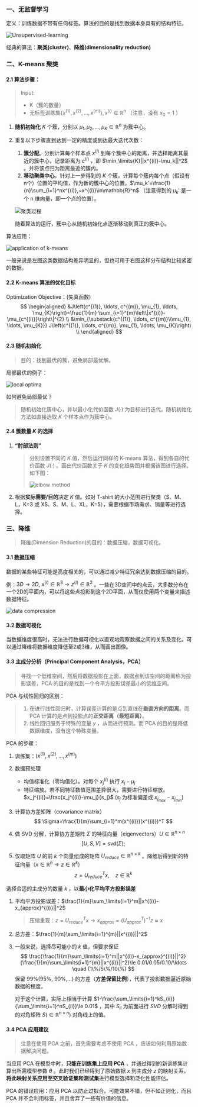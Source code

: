 ### 一、无监督学习

定义：训练数据不带有任何标签。算法的目的是找到数据本身具有的结构特征。

![Unsupervised-learning](https://cdn.jsdelivr.net/gh/321hjd/ImageBed/MachineLearning/UnsupervisedLearning/Unsupervised-learning.png)

经典的算法：**聚类(cluster)**、**降维(dimensionality reduction)**

### 二、K-means 聚类

#### 2.1 算法步骤：

> Input:
>
> * K（簇的数量）
> * 无标签训练集$\{x^{(1)},x^{(2)},\ldots,x^{(m)}\},x^{(i)}\in\mathbb{R}^n$ （注意，没有 $x_0=1$ ）

1. **随机初始化** $K$ 个簇，分别以 $\mu_1,\mu_2,\ldots,\mu_K\in\mathbb{R}^n$ 为簇中心。

2. 重复以下步骤直到达到一定的精度或到达最大迭代次数：
   1. **簇分配**。分别计算每个样本点 $x^{(i)}$ 到每个簇中心的距离，并选择距离其最近的簇中心，记录距离为 $c^{(i)}$ ，即 $\min_\limits{K}||x^{(i)}-\mu_k||^2$ 。并将该点归为距离最近的簇内。
   2. **移动聚类中心**。针对上一步得到的 $K$ 个簇，计算每个簇内每个点（假设有n个）位置的平均值，作为新的簇中心的位置，$\mu_k'=\frac{1}{n}\sum_{i=1}^nx^{(i)},~x^{(i)}\in\mathbb{R}^n$ （注意得到的 $\mu_k'$ 是一个 n 维向量，即一个点的位置）。
   
   ![聚类过程](https://cdn.jsdelivr.net/gh/321hjd/ImageBed/MachineLearning/UnsupervisedLearning/clustering-process.jpg)
   
   随着算法的运行，簇中心从随机初始化点逐渐移动到真正的簇中心。

算法应用：

![application of k-means](https://cdn.jsdelivr.net/gh/321hjd/ImageBed/MachineLearning/UnsupervisedLearning/application-of-k-means.jpg)

一般来说是左图这类数据结构差异明显的，但也可用于右图这样分布结构比较紧密的数据。

#### 2.2  K-means 算法的优化目标

Optimization Objective：(失真函数)
$$
\begin{aligned}
&J\left(c^{(1)}, \ldots, c^{(m)}, \mu_{1}, \ldots, \mu_{K}\right)=\frac{1}{m} \sum_{i=1}^{m}\left\|x^{(i)}-\mu_{c^{(i)}}\right\|^{2} \\
&\min_{\substack{c^{(1)}, \ldots, c^{(m)}\\\mu_{1}, \ldots, \mu_{K}}} J\left(c^{(1)}, \ldots, c^{(m)}, \mu_{1}, \ldots, \mu_{K}\right) \\
\end{aligned}
$$

#### 2.3 随机初始化

> 目的：找到最优的簇，避免局部最优解。

局部最优的例子：

![local optima](https://cdn.jsdelivr.net/gh/321hjd/ImageBed/MachineLearning/UnsupervisedLearning/local-optima.jpg)

如何避免局部最优？

> 随机初始化簇中心，并以最小化代价函数 $J(·)$ 为目标进行迭代。随机初始化方法如直接选取 $K$ 个样本点作为簇中心。

#### 2.4 簇数量 $K$ 的选择

1. **“肘部法则”**

   > 分别设置不同的 $K$ 值，然后运行同样的 K-means 算法，得到各自的代价函数 $J(·)$ 。画出代价函数关于 $K$ 的变化趋势图并根据该图进行选择。如下图：
   >
   > ![elbow method](https://cdn.jsdelivr.net/gh/321hjd/ImageBed/MachineLearning/UnsupervisedLearning/elbow-method.jpg)

2. 根据**实际需要/目的**决定 $K$ 值。如对 T-shirt 的大小范围进行聚类（S、M、L，K=3 或 XS、S、M、L、XL，K=5），需要根据市场需求、销量等进行选择。

 ### 三、降维

> 降维(Dimension Reduction)的目的：数据压缩，数据可视化。

#### 3.1 数据压缩

数据的某些特征可能是高度相关的，可以通过减少特征冗余达到数据压缩的目的。

例：$3D\rightarrow 2D,~x^{(i)}\in\mathbb{R}^3\rightarrow z^{(i)}\in\mathbb{R}^2$ 。一些在3D空间中的点云，大多数分布在一个2D的平面内，可以将这些点投影到这个2D平面，从而仅使用两个变量来描述数据特征。

![data compression](https://cdn.jsdelivr.net/gh/321hjd/ImageBed/MachineLearning/UnsupervisedLearning/data-compression.jpg)

#### 3.2 数据可视化

当数据维度很高时，无法进行数据可视化以直观地观察数据之间的关系及变化。可以通过降维将数据维度降低至2或3维，从而画出图像。

#### 3.3 主成分分析（Principal Component Analysis，PCA）

> 寻找一个低维空间，然后将数据投影在上面，数据点到该空间的距离称为投影误差，PCA 的目的是找到一个令平方投影误差最小的低维空间。

PCA 与线性回归的区别：

> 1. 在进行线性回归时，计算误差计算的是点到直线在**垂直方向的距离**。而 PCA 计算的是点到投影点的**正交距离（最短距离）**。
> 2. 线性回归服务于特殊的变量 $y$ ，从而进行预测。而 PCA 的目的是降低数据维度，没有这个特殊变量。

PCA 的步骤：

1. 训练集：$(x^{(1)},x^{(2)},\ldots,x^{(m)})$

2. 数据预处理

   * 均值标准化（零均值化）。对每个 $x_j^{(i)}$ 执行 $x_j-\mu_j$
   * 特征缩放。若不同特征数值范围差异很大，需要进行特征缩放。$x_j^{(i)}=\frac{x_j^{(i)}-\mu_j}{s_j}$ ($s_j$ 为标准偏差或 $x_{j_{max}}-x_{j_{min}}$)

3. 计算协方差矩阵（covariance matrix）
   $$
   \Sigma=\frac{1}{m}\sum_{i=1}^m(x^{(i)})(x^{(i)})^T
   $$

4. 做 SVD 分解，计算协方差矩阵 $\Sigma$ 的特征向量（eigenvectors）$U\in\mathbb{R}^{n\times n}$
   $$
   [U,S,V] = \mathrm{svd}(\Sigma);
   $$

5. 仅取矩阵 $U$ 的前 $k$ 个向量组成的矩阵 $U_{reduce}\in\mathbb{R}^{n\times k}$ 。降维后得到新的特征向量（$x\in\mathbb{R}^n\rightarrow z\in\mathbb{R}^k$）
   $$
   z=U_{reduce}^Tx,\quad z\in\mathbb{R}^k
   $$

选择合适的主成分的数量 $k$ ，以**最小化平均平方投影误差**

1. 平均平方投影误差：$\frac{1}{m}\sum_\limits{i=1}^m||x^{(i)}-x_{approx}^{(i)}||^2$

   > 压缩重现：$z=U_{reduce}^Tx \rightarrow x_{approx}=(U_{approx}^T)^{-1}z \approx x$

2. 总方差：$\frac{1}{m}\sum_\limits{i=1}^{m}||x^{(i)}||^2$

3. 一般来说，选择尽可能小的 $k$ 值，但要求保证
   $$
   \frac{\frac{1}{m}\sum_\limits{i=1}^m||x^{(i)}-x_{approx}^{(i)}||^2}{\frac{1}{m}\sum_\limits{i=1}^{m}||x^{(i)}||^2}\le 0.01/0.05/0.10/\ldots \quad (1\%/5\%/10\%)
   $$
   保留 99%(95%, 90%,…) 的方差（**方差保留比例**），代表了投影数据逼近原始数据的程度。

   对于这个计算，实际上相当于计算 $1-\frac{\sum_\limits{i=1}^kS_{ii}}{\sum_\limits{i=1}^nS_{ii}}\le 0.01$ ，其中 $S_{ii}$ 为前面进行 $SVD$ 分解时得到的对角矩阵 $S(\in\mathbb{R}^{n\times n})$ 对角线上的值。

#### 3.4 PCA 应用建议

> 注意在使用 PCA 之前，首先需要考虑不使用 PCA ，应该如何利用原始数据解决问题。

当应用 PCA 在模型中时，**只能在训练集上应用 PCA** ，并通过得到的新训练集计算出所需模型参数 $\theta$ 。此时我们已经得到了原始数据 $x$ 到主成分 $z$ 的映射关系，**将此映射关系应用至交叉验证集和测试集**进行模型选择和泛化性能评估。

PCA 的错误应用：应用 PCA 以防止过拟合。可能效果不错，但不如正则化，而且 PCA 并不会利用标签，并且舍弃了一些有价值的信息。
